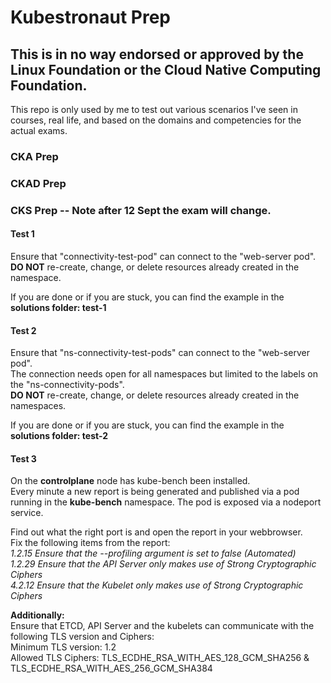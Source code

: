 # Kubestronaut Prep

## This is in no way endorsed or approved by the Linux Foundation or the Cloud Native Computing Foundation.
This repo is only used by me to test out various scenarios I've seen in courses, real life, and based on the domains and competencies for the actual exams.

### CKA Prep

### CKAD Prep

### CKS Prep -- Note after 12 Sept the exam will change.
#### Test 1
Ensure that "connectivity-test-pod" can connect to the "web-server pod".  
**DO NOT** re-create, change, or delete resources already created in the namespace.

If you are done or if you are stuck, you can find the example in the **solutions folder: test-1**  

#### Test 2
Ensure that "ns-connectivity-test-pods" can connect to the "web-server pod".  
The connection needs open for all namespaces but limited to the labels on the "ns-connectivity-pods".   
**DO NOT** re-create, change, or delete resources already created in the namespaces.

If you are done or if you are stuck, you can find the example in the **solutions folder: test-2**  
  
#### Test 3
On the **controlplane** node has kube-bench been installed.  
Every minute a new report is being generated and published via a pod running in the **kube-bench** namespace. The pod is exposed via a nodeport service.  

Find out what the right port is and open the report in your webbrowser.  
Fix the following items from the report:  
*1.2.15 Ensure that the --profiling argument is set to false (Automated)*  
*1.2.29 Ensure that the API Server only makes use of Strong Cryptographic Ciphers*  
*4.2.12 Ensure that the Kubelet only makes use of Strong Cryptographic Ciphers*  
  
**Additionally:**  
Ensure that ETCD, API Server and the kubelets can communicate with the following TLS version and Ciphers:  
Minimum TLS version: 1.2  
Allowed TLS Ciphers: TLS_ECDHE_RSA_WITH_AES_128_GCM_SHA256 & TLS_ECDHE_RSA_WITH_AES_256_GCM_SHA384